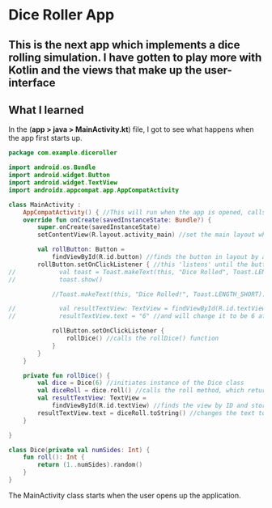 # Dice Roller App 
This is the next app which implements a dice rolling simulation. I have gotten to play more with Kotlin and the views that make up the user-interface
---
## What I learned
In the (**app > java > MainActivity.kt**) file, I got to see what happens when the app first starts up. 

```kotlin
package com.example.diceroller

import android.os.Bundle
import android.widget.Button
import android.widget.TextView
import androidx.appcompat.app.AppCompatActivity

class MainActivity :
    AppCompatActivity() { //This will run when the app is opened, calls the onCreate() method
    override fun onCreate(savedInstanceState: Bundle?) {
        super.onCreate(savedInstanceState)
        setContentView(R.layout.activity_main) //set the main layout when the app is opened

        val rollButton: Button =
            findViewById(R.id.button) //finds the button in layout by a 'Resource ID' in the form of R.<type>.<name>
        rollButton.setOnClickListener { //this 'listens' until the button is clicked or pressed
//            val toast = Toast.makeText(this, "Dice Rolled", Toast.LENGTH_SHORT) //a short message is shown (like a notification)
//            toast.show()

            //Toast.makeText(this, "Dice Rolled!", Toast.LENGTH_SHORT).show() can condense into one line

//            val resultTextView: TextView = findViewById(R.id.textView) //this finds the text view
//            resultTextView.text = "6" //and will change it to be 6 after button is pressed

            rollButton.setOnClickListener {
                rollDice() //calls the rollDice() function
            }
        }
    }

    private fun rollDice() {
        val dice = Dice(6) //initiates instance of the Dice class
        val diceRoll = dice.roll() //calls the roll method, which returns a random number
        val resultTextView: TextView =
            findViewById(R.id.textView) //finds the view by ID and stores it in variable
        resultTextView.text = diceRoll.toString() //changes the text to result the dice roll
    }

}

class Dice(private val numSides: Int) {
    fun roll(): Int {
        return (1..numSides).random()
    }
}
```

The MainActivity class starts when the user opens up the application.